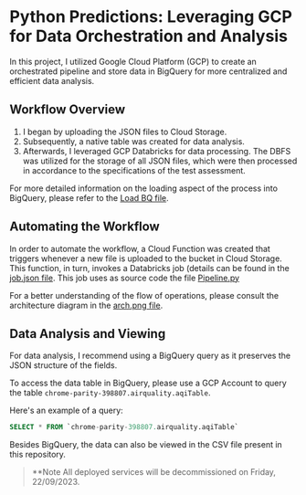 # Python Predictions: Leveraging GCP for Data Orchestration and Analysis

In this project, I utilized Google Cloud Platform (GCP) to create an orchestrated pipeline and store data in BigQuery for more centralized and efficient data analysis.

## Workflow Overview

1. I began by uploading the JSON files to Cloud Storage.
2. Subsequently, a native table was created for data analysis.
3. Afterwards, I leveraged GCP Databricks for data processing. The DBFS was utilized for the storage of all JSON files, which were then processed in accordance to the specifications of the test assessment.

For more detailed information on the loading aspect of the process into BigQuery, please refer to the [Load BQ file](https://github.com/lhenriquear/python-predictions/blob/main/Load%20BQ.py).

## Automating the Workflow

In order to automate the workflow, a Cloud Function was created that triggers whenever a new file is uploaded to the bucket in Cloud Storage. This function, in turn, invokes a Databricks job (details can be found in the [job.json file](https://github.com/lhenriquear/python-predictions/blob/main/job.json). This job uses as source code the file [Pipeline.py](https://github.com/lhenriquear/python-predictions/blob/main/Pipeline.py)

For a better understanding of the flow of operations, please consult the architecture diagram in the [arch.png file](https://github.com/lhenriquear/python-predictions/blob/main/arch.png).

## Data Analysis and Viewing

For data analysis, I recommend using a BigQuery query as it preserves the JSON structure of the fields. 

To access the data table in BigQuery, please use a GCP Account to query the table `chrome-parity-398807.airquality.aqiTable`.

Here's an example of a query:

```sql
SELECT * FROM `chrome-parity-398807.airquality.aqiTable`
```

Besides BigQuery, the data can also be viewed in the CSV file present in this repository.

> **Note
   All deployed services will be decommissioned on Friday, 22/09/2023.

